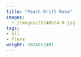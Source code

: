 ```yaml
---
title: "Peach Drift Rose"
images:
  - /images/20240524-9.jpg
tags:
- all
- flora
weight: 2024052401
---
```

